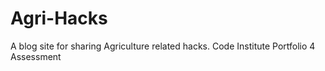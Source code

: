 # Agri-Hacks
A blog site for sharing Agriculture related hacks. Code Institute Portfolio 4 Assessment
